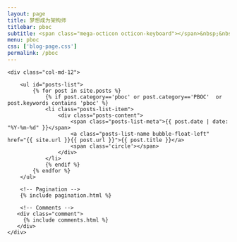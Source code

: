 ```yaml
---
layout: page
title: 梦想成为架构师
titlebar: pboc
subtitle: <span class="mega-octicon octicon-keyboard"></span>&nbsp;&nbsp; 一步一步往上爬.
menu: pboc
css: ['blog-page.css']
permalink: /pboc
---
```


<div class="row">

    <div class="col-md-12">

        <ul id="posts-list">
            {% for post in site.posts %}
                {% if post.category=='pboc' or post.category=='PBOC'  or post.keywords contains 'pboc' %}
                <li class="posts-list-item">
                    <div class="posts-content">
                        <span class="posts-list-meta">{{ post.date | date: "%Y-%m-%d" }}</span>
                        <a class="posts-list-name bubble-float-left" href="{{ site.url }}{{ post.url }}">{{ post.title }}</a>
                        <span class='circle'></span>
                    </div>
                </li>
                {% endif %}
            {% endfor %}
        </ul> 

        <!-- Pagination -->
        {% include pagination.html %}

        <!-- Comments -->
       <div class="comment">
         {% include comments.html %}
       </div>
    </div>

</div>
<script>
    $(document).ready(function(){

        // Enable bootstrap tooltip
        $("body").tooltip({ selector: '[data-toggle=tooltip]' });

    });
</script>
